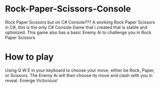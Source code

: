 # Rock-Paper-Scissors-Console
Rock Paper Scissors but on C# Console???
A working Rock Paper Scissors in C#, this is the only C# Console Game that i created that is stable and optimized.
This game also has a basic Enemy Ai to challenge you in Rock Paper Scissors

# How to play
Using Q W E in your keyboard to choose your move, either be Rock, Paper, or Scissors.
The Enemy Ai will then choose its move and clash with you in reveal. Emerge Victorious!
